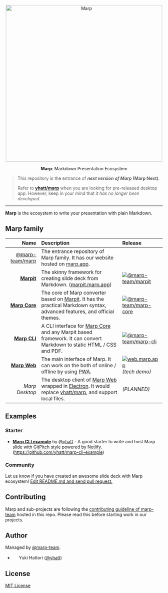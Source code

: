 <div align="center">
  <p>
    <img src="marp.png" alt="Marp" width="500" />
  </p>
  <p>
    <strong>Marp</strong>: Markdown Presentation Ecosystem
  </p>
</div>

> This repository is the entrance of **_next version of Marp_ (Marp Next)**.
>
> Refer to **[yhatt/marp]** when you are looking for pre-released desktop app. However, keep in your mind that _it has no longer been developed_.

---

**Marp** is the ecosystem to write your presentation with plain Markdown.

## Marp family

|                       Name | Description                                                                                                                         | Release                                                                                                                    |
| -------------------------: | :---------------------------------------------------------------------------------------------------------------------------------- | :------------------------------------------------------------------------------------------------------------------------- |
|    [@marp-team/marp][marp] | The entrance repository of Marp family. It has our website hosted on [marp.app].                                                    |                                                                                                                            |
|       **[Marpit][marpit]** | The skinny framework for creating slide deck from Markdown. ([marpit.marp.app])                                                     | [![@marp-team/marpit](https://img.shields.io/npm/v/@marp-team/marpit.svg?style=flat-square&logo=npm)][marpit-npm]          |
| **[Marp Core][marp-core]** | The core of Marp converter based on [Marpit][marpit]. It has the practical Markdown syntax, advanced features, and official themes. | [![@marp-team/marp-core](https://img.shields.io/npm/v/@marp-team/marp-core.svg?style=flat-square&logo=npm)][marp-core-npm] |
|   **[Marp CLI][marp-cli]** | A CLI interface for [Marp Core][marp-core] and any Marpit based framework. It can convert Markdown to static HTML / CSS and PDF.    | [![@marp-team/marp-cli](https://img.shields.io/npm/v/@marp-team/marp-cli.svg?style=flat-square&logo=npm)][marp-cli-npm]    |
|   **[Marp Web][marp-web]** | The main interface of Marp. It can work on the both of online / offline by using [PWA].                                             | [![web.marp.app](https://bit.ly/2RF9Nzn)][marp-web-site]<br>_(tech&nbsp;demo)_                                             |
|             _Marp Desktop_ | The desktop client of [Marp Web][marp-web-site] wrapped in [Electron]. It would replace [yhatt/marp], and support local files.      | _(PLANNED)_                                                                                                                |

[yhatt/marp]: https://github.com/yhatt/marp
[marp]: https://github.com/marp-team/marp
[marpit]: https://github.com/marp-team/marpit
[marp-core]: https://github.com/marp-team/marp-core
[marp-cli]: https://github.com/marp-team/marp-cli
[marp-web]: https://github.com/marp-team/marp-web
[pwa]: https://en.wikipedia.org/wiki/Progressive_Web_Apps
[electron]: https://electronjs.org/
[marp.app]: https://marp.app/
[marpit.marp.app]: https://marpit.marp.app/
[marpit-npm]: https://www.npmjs.com/package/@marp-team/marpit
[marp-core-npm]: https://www.npmjs.com/package/@marp-team/marp-core
[marp-cli-npm]: https://www.npmjs.com/package/@marp-team/marp-cli
[marp-web-site]: https://web.marp.app/

## Examples

### Starter

- **[Marp CLI example](https://yhatt-marp-cli-example.netlify.com/)** by [@yhatt](https://github.com/yhatt) - A good starter to write and host Marp slide with [GitPitch](https://gitpitch.com/) style powered by [Netlify](https://www.netlify.com/). (https://github.com/yhatt/marp-cli-example)

### Community

<!-- - **[Slide title](https://example.com/)** by [@username](https://github.com/username) -->

Let us know if you have created an awesome slide deck with Marp ecosystem! [Edit README.md and send pull request.](https://github.com/marp-team/marp/blob/master/README.md)

<!-- NOTE: The slide deck created by yhatt/marp  desktop app cannot add to examples. -->

## Contributing

Marp and sub-projects are following the [contributing guideline of marp-team][contributing] hosted in this repo. Please read this before starting work in our projects.

[contributing]: .github/CONTRIBUTING.md

## Author

Managed by [@marp-team](https://github.com/marp-team).

- <img src="https://github.com/yhatt.png" width="16" height="16"/> Yuki Hattori ([@yhatt](https://github.com/yhatt))

## License

[MIT License](LICENSE)
